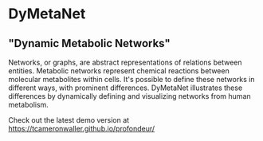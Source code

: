 # DyMetaNet
## "Dynamic Metabolic Networks"

Networks, or graphs, are abstract representations of relations between entities.
Metabolic networks represent chemical reactions between molecular metabolites
within cells.
It's possible to define these networks in different ways, with prominent
differences.
DyMetaNet illustrates these differences by dynamically defining and visualizing
networks from human metabolism.

Check out the latest demo version at
https://tcameronwaller.github.io/profondeur/
